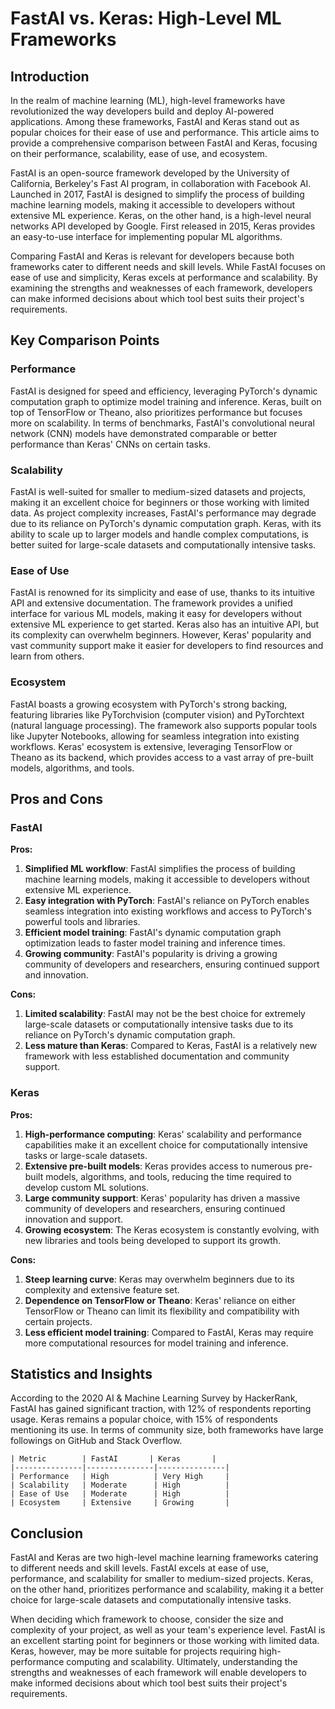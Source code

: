 # FastAI vs. Keras: High-Level ML Frameworks
## Introduction

In the realm of machine learning (ML), high-level frameworks have revolutionized the way developers build and deploy AI-powered applications. Among these frameworks, FastAI and Keras stand out as popular choices for their ease of use and performance. This article aims to provide a comprehensive comparison between FastAI and Keras, focusing on their performance, scalability, ease of use, and ecosystem.

FastAI is an open-source framework developed by the University of California, Berkeley's Fast AI program, in collaboration with Facebook AI. Launched in 2017, FastAI is designed to simplify the process of building machine learning models, making it accessible to developers without extensive ML experience. Keras, on the other hand, is a high-level neural networks API developed by Google. First released in 2015, Keras provides an easy-to-use interface for implementing popular ML algorithms.

Comparing FastAI and Keras is relevant for developers because both frameworks cater to different needs and skill levels. While FastAI focuses on ease of use and simplicity, Keras excels at performance and scalability. By examining the strengths and weaknesses of each framework, developers can make informed decisions about which tool best suits their project's requirements.

## Key Comparison Points

### Performance

FastAI is designed for speed and efficiency, leveraging PyTorch's dynamic computation graph to optimize model training and inference. Keras, built on top of TensorFlow or Theano, also prioritizes performance but focuses more on scalability. In terms of benchmarks, FastAI's convolutional neural network (CNN) models have demonstrated comparable or better performance than Keras' CNNs on certain tasks.

### Scalability

FastAI is well-suited for smaller to medium-sized datasets and projects, making it an excellent choice for beginners or those working with limited data. As project complexity increases, FastAI's performance may degrade due to its reliance on PyTorch's dynamic computation graph. Keras, with its ability to scale up to larger models and handle complex computations, is better suited for large-scale datasets and computationally intensive tasks.

### Ease of Use

FastAI is renowned for its simplicity and ease of use, thanks to its intuitive API and extensive documentation. The framework provides a unified interface for various ML models, making it easy for developers without extensive ML experience to get started. Keras also has an intuitive API, but its complexity can overwhelm beginners. However, Keras' popularity and vast community support make it easier for developers to find resources and learn from others.

### Ecosystem

FastAI boasts a growing ecosystem with PyTorch's strong backing, featuring libraries like PyTorchvision (computer vision) and PyTorchtext (natural language processing). The framework also supports popular tools like Jupyter Notebooks, allowing for seamless integration into existing workflows. Keras' ecosystem is extensive, leveraging TensorFlow or Theano as its backend, which provides access to a vast array of pre-built models, algorithms, and tools.

## Pros and Cons

### FastAI

**Pros:**

1. **Simplified ML workflow**: FastAI simplifies the process of building machine learning models, making it accessible to developers without extensive ML experience.
2. **Easy integration with PyTorch**: FastAI's reliance on PyTorch enables seamless integration into existing workflows and access to PyTorch's powerful tools and libraries.
3. **Efficient model training**: FastAI's dynamic computation graph optimization leads to faster model training and inference times.
4. **Growing community**: FastAI's popularity is driving a growing community of developers and researchers, ensuring continued support and innovation.

**Cons:**

1. **Limited scalability**: FastAI may not be the best choice for extremely large-scale datasets or computationally intensive tasks due to its reliance on PyTorch's dynamic computation graph.
2. **Less mature than Keras**: Compared to Keras, FastAI is a relatively new framework with less established documentation and community support.

### Keras

**Pros:**

1. **High-performance computing**: Keras' scalability and performance capabilities make it an excellent choice for computationally intensive tasks or large-scale datasets.
2. **Extensive pre-built models**: Keras provides access to numerous pre-built models, algorithms, and tools, reducing the time required to develop custom ML solutions.
3. **Large community support**: Keras' popularity has driven a massive community of developers and researchers, ensuring continued innovation and support.
4. **Growing ecosystem**: The Keras ecosystem is constantly evolving, with new libraries and tools being developed to support its growth.

**Cons:**

1. **Steep learning curve**: Keras may overwhelm beginners due to its complexity and extensive feature set.
2. **Dependence on TensorFlow or Theano**: Keras' reliance on either TensorFlow or Theano can limit its flexibility and compatibility with certain projects.
3. **Less efficient model training**: Compared to FastAI, Keras may require more computational resources for model training and inference.

## Statistics and Insights

According to the 2020 AI & Machine Learning Survey by HackerRank, FastAI has gained significant traction, with 12% of respondents reporting usage. Keras remains a popular choice, with 15% of respondents mentioning its use. In terms of community size, both frameworks have large followings on GitHub and Stack Overflow.

```
| Metric        | FastAI       | Keras       |
|---------------|---------------|---------------|
| Performance   | High          | Very High     |
| Scalability   | Moderate      | High          |
| Ease of Use   | Moderate      | High          |
| Ecosystem     | Extensive     | Growing       |
```

## Conclusion

FastAI and Keras are two high-level machine learning frameworks catering to different needs and skill levels. FastAI excels at ease of use, performance, and scalability for smaller to medium-sized projects. Keras, on the other hand, prioritizes performance and scalability, making it a better choice for large-scale datasets and computationally intensive tasks.

When deciding which framework to choose, consider the size and complexity of your project, as well as your team's experience level. FastAI is an excellent starting point for beginners or those working with limited data. Keras, however, may be more suitable for projects requiring high-performance computing and scalability. Ultimately, understanding the strengths and weaknesses of each framework will enable developers to make informed decisions about which tool best suits their project's requirements.